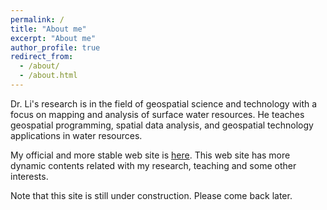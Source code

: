 ```yaml
---
permalink: /
title: "About me"
excerpt: "About me"
author_profile: true
redirect_from: 
  - /about/
  - /about.html
---
```


Dr. Li's research is in the field of geospatial science and technology with a focus on mapping and analysis of surface water resources. He teaches geospatial programming, spatial data analysis, and geospatial technology applications in water resources. 

My official and more stable web site is <a href="https://geog.ku.edu/xingong-li">here</a>. This web site has more dynamic contents related with my research, teaching and some other interests.

Note that this site is still under construction. Please come back later.
